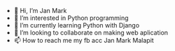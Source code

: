 - 👋 Hi, I’m Jan Mark
- 👀 I’m interested in Python programming 
- 🌱 I’m currently learning Python with Django
- 💞️ I’m looking to collaborate on making web aplication 
- 📫 How to reach me my fb acc Jan Mark Malapit

<!---
Apolingit/Apolingit is a ✨ special ✨ repository because its `README.md` (this file) appears on your GitHub profile.
You can click the Preview link to take a look at your changes.
--->
